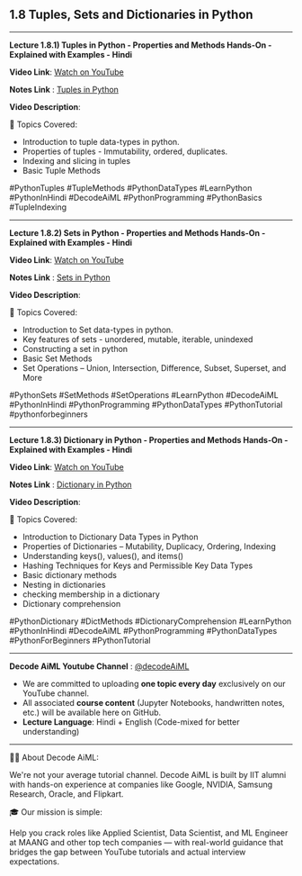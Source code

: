 ## 1.8 Tuples, Sets and Dictionaries in Python

---

**Lecture 1.8.1) Tuples in Python - Properties and Methods Hands-On - Explained with Examples - Hindi**

**Video Link**: [Watch on YouTube](https://www.youtube.com/watch?v=d6Wx7yhrzDg)

**Notes Link** : [Tuples in Python](https://github.com/Decode-AI-By-Sanjeev/Decode-AiML/tree/main/Section%2001%20-%20Decode%20Python%20for%20ML%20A2Z/1.08%20Tuples%2C%20Sets%20and%20Dictionaries%20in%20Python)


**Video Description**:

📘 Topics Covered:
- Introduction to tuple data-types in python.
- Properties of tuples - Immutability, ordered, duplicates.
- Indexing and slicing in tuples
- Basic Tuple Methods

#PythonTuples #TupleMethods #PythonDataTypes #LearnPython #PythonInHindi #DecodeAiML #PythonProgramming #PythonBasics #TupleIndexing

---

**Lecture 1.8.2)  Sets in Python - Properties and Methods Hands-On - Explained with Examples - Hindi**

**Video Link**: [Watch on YouTube](https://www.youtube.com/watch?v=dB5ltn9kWGw)

**Notes Link** : [Sets in Python](https://github.com/Decode-AI-By-Sanjeev/Decode-AiML/tree/main/Section%2001%20-%20Decode%20Python%20for%20ML%20A2Z/1.08%20Tuples%2C%20Sets%20and%20Dictionaries%20in%20Python)


**Video Description**:

📘 Topics Covered:
- Introduction to Set data-types in python.
- Key features of sets - unordered, mutable, iterable, unindexed
- Constructing a set in python
- Basic Set Methods
- Set Operations – Union, Intersection, Difference, Subset, Superset, and More

#PythonSets #SetMethods #SetOperations #LearnPython #DecodeAiML #PythonInHindi #PythonProgramming #PythonDataTypes #PythonTutorial #pythonforbeginners

---

**Lecture 1.8.3) Dictionary in Python - Properties and Methods Hands-On - Explained with Examples - Hindi**

**Video Link**: [Watch on YouTube](https://www.youtube.com/watch?v=dB5ltn9kWGw)

**Notes Link** : [Dictionary in Python](https://github.com/Decode-AI-By-Sanjeev/Decode-AiML/tree/main/Section%2001%20-%20Decode%20Python%20for%20ML%20A2Z/1.08%20Tuples%2C%20Sets%20and%20Dictionaries%20in%20Python)


**Video Description**:

📘 Topics Covered:
- Introduction to Dictionary Data Types in Python
- Properties of Dictionaries – Mutability, Duplicacy, Ordering, Indexing
- Understanding keys(), values(), and items()
- Hashing Techniques for Keys and Permissible Key Data Types
- Basic dictionary methods
- Nesting in dictionaries
- checking membership in a dictionary
- Dictionary comprehension

#PythonDictionary #DictMethods #DictionaryComprehension #LearnPython #PythonInHindi #DecodeAiML #PythonProgramming #PythonDataTypes #PythonForBeginners #PythonTutorial

---

**Decode AiML Youtube Channel** : [@decodeAiML](https://www.youtube.com/@decodeAiML)
- We are committed to uploading **one topic every day** exclusively on our YouTube channel.
- All associated **course content** (Jupyter Notebooks, handwritten notes, etc.) will be available here on GitHub.
- **Lecture Language**: Hindi + English (Code-mixed for better understanding)

---
👨‍💻 About Decode AiML:

We're not your average tutorial channel. Decode AiML is built by IIT alumni with hands-on experience at companies like Google, NVIDIA, Samsung Research, Oracle, and Flipkart.

🎓 Our mission is simple:

Help you crack roles like Applied Scientist, Data Scientist, and ML Engineer at MAANG and other top tech companies — with real-world guidance that bridges the gap between YouTube tutorials and actual interview expectations.





